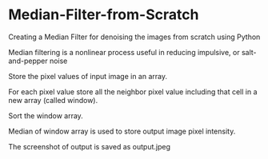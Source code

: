 # Median-Filter-from-Scratch
Creating a Median Filter for denoising the images from scratch using Python


Median filtering is a nonlinear process useful in reducing impulsive, or salt-and-pepper noise


Store the pixel values of input image in an array.

For each pixel value store all the neighbor pixel value including that cell in a new array (called window).

Sort the window array.

Median of window array is used to store output image pixel intensity.

The screenshot of output is saved as output.jpeg
